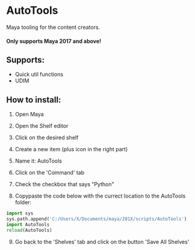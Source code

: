 # AutoTools

Maya tooling for the content creators.

#### Only supports Maya 2017 and above!

## Supports:
- Quick util functions
- UDIM

## How to install:

1. Open Maya
2. Open the Shelf editor
3. Click on the desired shelf
4. Create a new item (plus icon in the right part)
5. Name it: AutoTools
6. Click on the 'Command' tab
7. Check the checkbox that says "Python"

8. Copypaste the code below with the currect location to the AutoTools folder:
```python
import sys
sys.path.append('C:/Users/X/Documents/maya/201X/scripts/AutoTools')
import AutoTools
reload(AutoTools)
```
9. Go back to the 'Shelves' tab and click on the button 'Save All Shelves'
